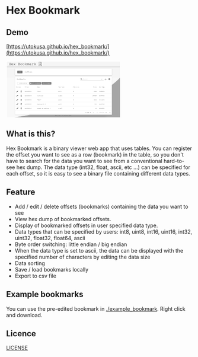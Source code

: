 # Hex Bookmark

## Demo

[https://utokusa.github.io/hex_bookmark/](https://utokusa.github.io/hex_bookmark/)

<img src="./screenshot.png" alt="Screenshot" style="zoom:30%;" />

## What is this?
Hex Bookmark is a binary viewer web app that uses tables. You can register the offset you want to see as a row (bookmark) in the table, so you don't have to search for the data you want to see from a conventional hard-to-see hex dump. The data type (int32, float, ascii, etc ...) can be specified for each offset, so it is easy to see a binary file containing different data types.

## Feature

- Add / edit / delete offsets (bookmarks) containing the data you want to see
- View hex dump of bookmarked offsets.
- Display of bookmarked offsets in user specified data type.
- Data types that can be specified by users: int8, uint8, int16, uint16, int32, uint32, float32, float64, ascii
- Byte order switching: little endian / big endian
- When the data type is set to ascii, the data can be displayed with the specified number of characters by editing the data size
- Data sorting
- Save / load bookmarks locally
- Export to csv file

## Example bookmarks

You can use the pre-edited bookmark in [./example_bookmark](https://github.com/utokusa/hex_bookmark/tree/master/sample_bookmarks). Right click and download.

## Licence

[LICENSE](https://raw.githubusercontent.com/utokusa/hex_bookmark/master/LICENSE)

